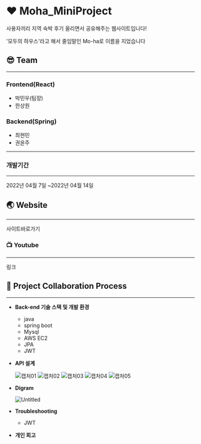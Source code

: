 # :hearts: Moha_MiniProject


사용자끼리 지역 숙박 후기 올리면서 공유해주는 웹사이트입니다!

'모두의 하우스'라고 해서 줄임말인 Mo-ha로 이름을 지었습니다


## :sunglasses: Team
---


### Frontend(React)

- 박민우(팀장)
- 한상원

### Backend(Spring)

- 최현민
- 권윤주

---

### 개발기간

---

2022년 04월 7일 ~2022년 04월 14일

## :earth_asia: Website

---

사이트바로가기

### :tv: Youtube

---

링크

## :speech_balloon: ****Project Collaboration Process****

---

- ****Back-end 기술 스택 및 개발 환경****
    - java
    - spring boot
    - Mysql
    - AWS EC2
    - JPA
    - JWT
- **API 설계**
    
   ![캡처01](https://user-images.githubusercontent.com/61370487/163347962-698c02f8-1f0c-4cfc-858a-e42e8c6c5faa.PNG)
![캡처02](https://user-images.githubusercontent.com/61370487/163347983-c3759596-9be8-4915-82ff-83c24bff55e4.PNG)
![캡처03](https://user-images.githubusercontent.com/61370487/163347993-c4d6d412-0bcd-42b0-87dd-2fc2f7b63361.PNG)
![캡처04](https://user-images.githubusercontent.com/61370487/163348001-dcfe6c84-efc6-496b-b375-614e6820f832.PNG)
![캡처05](https://user-images.githubusercontent.com/61370487/163348016-32c81832-52b3-4090-974c-6a52bf63e607.PNG)
  
- **Digram**
    
    
    ![Untitled](https://user-images.githubusercontent.com/61370487/163331912-e9758246-9535-406b-a369-328d3b9619d8.png)
    
- **Troubleshooting**
    - JWT
- **개인 회고**
